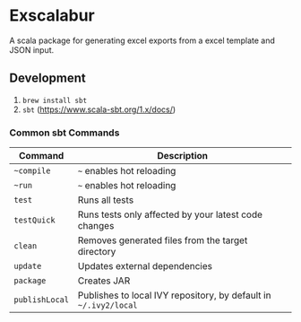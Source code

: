 # Exscalabur
A scala package for generating excel exports from a excel template and JSON input.

## Development
1. `brew install sbt`
2. `sbt` (https://www.scala-sbt.org/1.x/docs/)

### Common sbt Commands

| Command | Description | 
|---|---|
| `~compile` | `~` enables hot reloading |
| `~run` | `~` enables hot reloading |
| `test` | Runs all tests |
| `testQuick` | Runs tests only affected by your latest code changes |
| `clean` | Removes generated files from the target directory |
| `update` | Updates external dependencies |
| `package` | Creates JAR |
| `publishLocal` | Publishes to local IVY repository, by default in `~/.ivy2/local`
